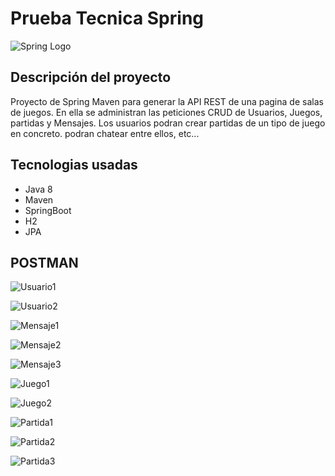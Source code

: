 # Prueba Tecnica Spring

![Spring Logo](https://user-images.githubusercontent.com/107586474/233126273-0131fca8-2ac6-450d-8b74-feb405827e6c.png)

## Descripción del proyecto
Proyecto de Spring Maven para generar la API REST de una pagina de salas de juegos. En ella se administran las peticiones CRUD de Usuarios, Juegos, partidas y Mensajes. Los usuarios podran crear partidas de un tipo de juego en concreto. podran chatear entre ellos, etc...

## Tecnologias usadas
- Java 8
- Maven
- SpringBoot
- H2
- JPA

## POSTMAN
![Usuario1](https://user-images.githubusercontent.com/107586474/233151069-356057f8-4628-4c42-893c-79ab195b61a2.png)

![Usuario2](https://user-images.githubusercontent.com/107586474/233151086-ffda4f72-3ea8-42af-ac40-455a5a48d0de.png)

![Mensaje1](https://user-images.githubusercontent.com/107586474/233151093-6b9846ab-4d4b-4e8f-b2e0-946ec9e5a144.png)

![Mensaje2](https://user-images.githubusercontent.com/107586474/233151121-1ed80c64-1768-4260-ad99-af6a3996124b.png)

![Mensaje3](https://user-images.githubusercontent.com/107586474/233151153-452183c7-0bbb-4dad-868a-3c96195b8652.png)

![Juego1](https://user-images.githubusercontent.com/107586474/233151165-13c9963d-fa82-4f02-881e-c07ae93b8bdf.png)

![Juego2](https://user-images.githubusercontent.com/107586474/233151176-bc80c9c8-def0-4f4b-be88-a3408a6e7f24.png)

![Partida1](https://user-images.githubusercontent.com/107586474/233151201-0b6fad65-27f1-4e7e-896f-35f6933fa92e.png)

![Partida2](https://user-images.githubusercontent.com/107586474/233151209-90b9ed20-0fd0-42f0-8a4a-3340bd8d95ec.png)

![Partida3](https://user-images.githubusercontent.com/107586474/233151225-e7eb3497-f2e5-4a5a-8c25-f1dec038abea.png)






